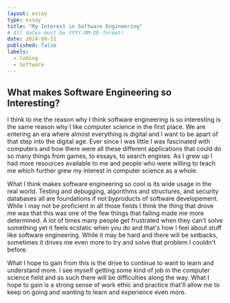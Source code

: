 ```yaml
---
layout: essay
type: essay
title: "My Interest in Software Engineering"
# All dates must be YYYY-MM-DD format!
date: 2024-09-11
published: false
labels:
  - Coding
  - Software
---
```




## What makes Software Engineering so Interesting?

I think to me the reason why I think software engineering is so interesting is the same reason why I like computer science in the first place. We are entering an era where almost everything is digital and I want to be apart of that step into the digital age. Ever since I was little I was fascinated with computers and how there were all these different applications that could do so many things from games, to essays, to search engines. As I grew up I had more resources available to me and people who were willing to teach me which further grew my interest in computer science as a whole.

What I think makes software engineering so cool is its wide usage in the real world. Testing and debugging, algorithms and structures, and security databases all are foundations if not byproducts of software developement. While I may not be proficient in all those fields I think the thing that drove me was that this was one of the few things that failing made me more determined. A lot of times many people get frustrated when they can't solve something yet it feels ecstatic when you do and that's how I feel about stuff like software engineering. While it may be hard and there will be setbacks, sometimes it drives me even more to try and solve that problem I couldn't before.

What I hope to gain from this is the drive to continue to want to learn and understand more. I see myself getting some kind of job in the computer science field and as such there will be difficulties along the way. What I hope to gain is a strong sense of work ethic and practice that'll allow me to keep on going and wanting to learn and experience even more.

